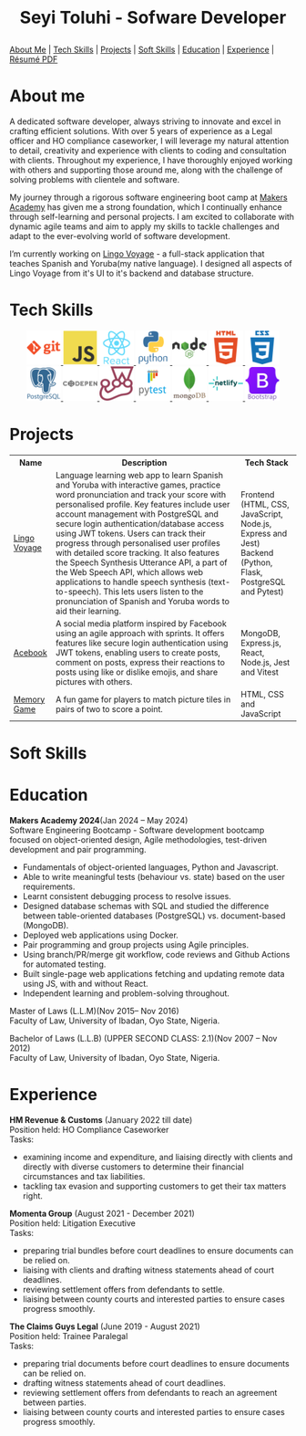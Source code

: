 # <p align="center" style="font-weight: bold; font-size: 30px;">Seyi Toluhi - Sofware Developer</p>

[About Me](https://github.com/Seyi-Toluhi/CV/blob/main/README.md#about-me) | [Tech Skills](https://github.com/Seyi-Toluhi/CV/blob/main/README.md#tech-skills) | [Projects](https://github.com/Seyi-Toluhi/CV/blob/main/README.md#projects) | [Soft Skills](https://github.com/Seyi-Toluhi/CV/blob/main/README.md#soft-skills) | [Education](https://github.com/Seyi-Toluhi/CV/blob/main/README.md#education) | [Experience](https://github.com/Seyi-Toluhi/CV/blob/main/README.md#experience) | [Résumé PDF](https://github.com/Seyi-Toluhi/CV/blob/main/C.V%20-%20Oluwaseyi%20Toluhi.pdf)
# About me
A dedicated software developer, always striving to innovate and excel in crafting efficient solutions. With over 5 years of experience as a Legal officer and HO compliance caseworker, I will leverage my natural attention to detail, creativity and experience with clients to coding and consultation with clients. Throughout my experience, I have thoroughly enjoyed working with others and supporting those around me, along with the challenge of solving problems with clientele and software.

My journey through a rigorous software engineering boot camp at [Makers Academy](https://makers.tech/about-us/) has given me a strong foundation, which I continually enhance through self-learning and personal projects. I am excited to collaborate with dynamic agile teams and aim to apply my skills to tackle challenges and adapt to the ever-evolving world of software development.

I’m currently working on [Lingo Voyage](https://github.com/Seyi-Toluhi/language_learning_app) - a full-stack application that teaches Spanish and Yoruba(my native language). I designed all aspects of Lingo Voyage from it's UI to it's backend and database structure.

# Tech Skills
<p align="center">
  <a href="https://git-scm.com/">
    <img src="https://github.com/devicons/devicon/blob/master/icons/git/git-plain-wordmark.svg" alt="Git" width="60" height="60">
  </a>
  <a href="https://developer.mozilla.org/en-US/docs/Web/JavaScript">
    <img src="https://raw.githubusercontent.com/devicons/devicon/master/icons/javascript/javascript-original.svg" alt="JavaScript" width="60" height="60">
  </a>
  <a href="https://react.dev/">
    <img src="https://raw.githubusercontent.com/devicons/devicon/master/icons/react/react-original-wordmark.svg" alt="React" width="60" height="60">
  </a>
  <a href="https://www.python.org/">
    <img src="https://github.com/devicons/devicon/blob/master/icons/python/python-original-wordmark.svg" alt="Python" width="60" height="60">
  </a>
  <a href="https://nodejs.org/en">
    <img src="https://raw.githubusercontent.com/devicons/devicon/master/icons/nodejs/nodejs-original-wordmark.svg" alt="Node.js" width="60" height="60">
  </a>
  <a href="https://developer.mozilla.org/en-US/docs/Glossary/HTML5">
    <img src="https://github.com/devicons/devicon/blob/master/icons/html5/html5-plain-wordmark.svg" alt="HTML5" width="60" height="60">
  </a>
   <a href="https://developer.mozilla.org/en-US/docs/Web/CSS">
    <img src="https://github.com/devicons/devicon/blob/master/icons/css3/css3-plain-wordmark.svg" alt="CSS3" width="60" height="60">
  </a>
  <br>
  <a href="https://www.postgresql.org/">
    <img src="https://github.com/devicons/devicon/blob/master/icons/postgresql/postgresql-plain-wordmark.svg" alt="PostgreSQL" width="60" height="60">
  </a>
   <a href="https://codepen.io/">
    <img src="https://github.com/devicons/devicon/blob/master/icons/codepen/codepen-line-wordmark.svg" alt="Codepen" width="60" height="60">
  </a>
  <a href="https://jestjs.io/">
    <img src="https://github.com/devicons/devicon/blob/master/icons/jest/jest-plain.svg" alt="Jest" width="60" height="60">
  </a>
  <a href="https://docs.pytest.org/en/8.2.x/">
    <img src="https://github.com/devicons/devicon/blob/master/icons/pytest/pytest-original-wordmark.svg" alt="Pytest" width="60" height="60">
  </a>
  <a href="https://www.mongodb.com/">
    <img src="https://github.com/devicons/devicon/blob/master/icons/mongodb/mongodb-original-wordmark.svg" alt="Mongodb" width="60" height="60">
  </a>
  <a href="https://www.netlify.com/">
    <img src="https://github.com/devicons/devicon/blob/master/icons/netlify/netlify-original-wordmark.svg" alt="Netlify" width="60" height="60">
  </a>
  
  <a href="https://getbootstrap.com/">
    <img src="https://github.com/devicons/devicon/blob/master/icons/bootstrap/bootstrap-original-wordmark.svg" alt="Bootstrap" width="60" height="60">
  </a>
</p>

# Projects

<table>
  <tr>
    <th>Name</th>
    <th>Description</th>
    <th>Tech Stack</th>
  </tr>
  <tr>
    <td><a href="https://github.com/Seyi-Toluhi/language_learning_app">Lingo Voyage</a></td>
    <td>Language learning web app to learn Spanish and Yoruba with interactive games, practice word pronunciation and track your score with personalised profile. Key features include user account management with PostgreSQL and secure login authentication/database access using JWT tokens. Users can track their progress through personalised user profiles with detailed score tracking. It also features the Speech Synthesis Utterance API, a part of the Web Speech API, which allows web applications to handle speech synthesis (text-to-speech). This lets users listen to the pronunciation of Spanish and Yoruba words to aid their learning. 
    </td>
    <td>Frontend (HTML, CSS, JavaScript, Node.js, Express and Jest)<br>
    Backend (Python, Flask, PostgreSQL and Pytest)
    </td>
  </tr>
  <tr>
    <td><a href="https://github.com/arana5683/acebook-argon">Acebook</a></td>
    <td>A social media platform inspired by Facebook using an agile approach with sprints. It offers features like secure login authentication using JWT tokens, enabling users to create posts, comment on posts, express their reactions to posts using like or dislike emojis, and share pictures with others.
    </td>
    <td>MongoDB, Express.js, React, Node.js, Jest and Vitest</td>
  </tr>
  <tr>
    <td><a href="https://github.com/Seyi-Toluhi/Memory-Game">Memory Game</a></td>
    <td>A fun game for players to match picture tiles in pairs of two to score a point.</td>
    <td>HTML, CSS and JavaScript</td>
  </tr>
</table>

# Soft Skills

# Education
**Makers Academy 2024**(Jan 2024 – May 2024)
<br>
Software Engineering Bootcamp - Software development bootcamp focused on object-oriented design, Agile methodologies, test-driven development and pair programming.
- Fundamentals of object-oriented languages, Python and Javascript.
- Able to write meaningful tests (behaviour vs. state) based on the user requirements.
- Learnt consistent debugging process to resolve issues.
- Designed database schemas with SQL and studied the difference between table-oriented databases (PostgreSQL) vs. document-based (MongoDB).
- Deployed web applications using Docker.
- Pair programming and group projects using Agile principles.
- Using branch/PR/merge git workflow, code reviews and Github Actions for automated testing.
- Built single-page web applications fetching and updating remote data using JS, with and without React.
- Independent learning and problem-solving throughout.

Master of Laws (L.L.M)(Nov 2015– Nov 2016)
<br>
Faculty of Law, University of Ibadan, Oyo State, Nigeria.

Bachelor of Laws (L.L.B) (UPPER SECOND CLASS: 2.1)(Nov 2007 – Nov 2012)
<br>
Faculty of Law, University of Ibadan, Oyo State, Nigeria.

# Experience
**HM Revenue & Customs** (January 2022 till date)
<br>
Position held: HO Compliance Caseworker
<br>
Tasks: 
-	examining income and expenditure, and liaising directly with clients and directly with diverse customers to determine their financial circumstances and tax liabilities.
-	tackling tax evasion and supporting customers to get their tax matters right.

**Momenta Group** (August 2021 - December 2021)
<br>
Position held: Litigation Executive
<br>
Tasks:  
-	preparing trial bundles before court deadlines to ensure documents can be relied on.
-	liaising with clients and drafting witness statements ahead of court deadlines.
-	reviewing settlement offers from defendants to settle. 
-	liaising between county courts and interested parties to ensure cases progress smoothly.

**The Claims Guys Legal** (June 2019 - August 2021)
<br>
Position held: Trainee Paralegal
<br>
Tasks:  
-	preparing trial documents before court deadlines to ensure documents can be relied on.
-	drafting witness statements ahead of court deadlines.
-	reviewing settlement offers from defendants to reach an agreement between parties.
-	liaising between county courts and interested parties to ensure cases progress smoothly.
